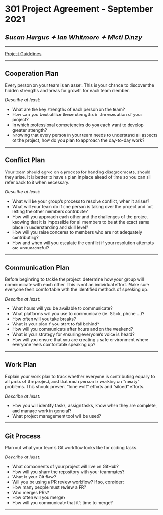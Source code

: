 # 301 Project Agreement - September 2021

## ***Susan Hargus ✦ Ian Whitmore ✦ Misti Dinzy***

_____

[Project Guidelines](project-guidelines.md)

_____

## Cooperation Plan

Every person on your team is an asset. This is your chance to discover the hidden strengths and areas for growth for each team member.

*Describe at least:*

* What are the key strengths of each person on the team?
* How can you best utilize these strengths in the execution of your project?
* In which professional competencies do you each want to develop greater strength?
* Knowing that every person in your team needs to understand all aspects of the project, how do you plan to approach the day-to-day work?

_____

## Conflict Plan

Your team should agree on a process for handing disagreements, should they arise. It is better to have a plan in place ahead of time so you can all refer back to it when necessary.

*Describe at least:*

* What will be your group’s process to resolve conflict, when it arises?
* What will your team do if one person is taking over the project and not letting the other members contribute?
* How will you approach each other and the challenges of the project knowing that it is impossible for all members to be at the exact same place in understanding and skill level?
* How will you raise concerns to members who are not adequately contributing?
* How and when will you escalate the conflict if your resolution attempts are unsuccessful?

_____

## Communication Plan

Before beginning to tackle the project, determine how your group will communicate with each other. This is not an individual effort. Make sure everyone feels comfortable with the identified methods of speaking up.

*Describe at least:*

* What hours will you be available to communicate?
* What platforms will you use to communicate (ie. Slack, phone …)?
* How often will you take breaks?
* What is your plan if you start to fall behind?
* How will you communicate after hours and on the weekend?
* What is your strategy for ensuring everyone’s voice is heard?
* How will you ensure that you are creating a safe environment where everyone feels comfortable speaking up?

_____

## Work Plan

Explain your work plan to track whether everyone is contributing equally to all parts of the project, and that each person is working on “meaty” problems. This should prevent “lone wolf” efforts and “siloed” efforts.

*Describe at least:*

* How you will identify tasks, assign tasks, know when they are complete, and manage work in general?
* What project management tool will be used?

_____

## Git Process

Plan out what your team’s Git workflow looks like for coding tasks.

*Describe at least:*

* What components of your project will live on GitHub?
* How will you share the repository with your teammates?
* What is your Git flow?
* Will you be using a PR review workflow? If so, consider:
* How many people must review a PR?
* Who merges PRs?
* How often will you merge?
* How will you communicate that it’s time to merge?

_____